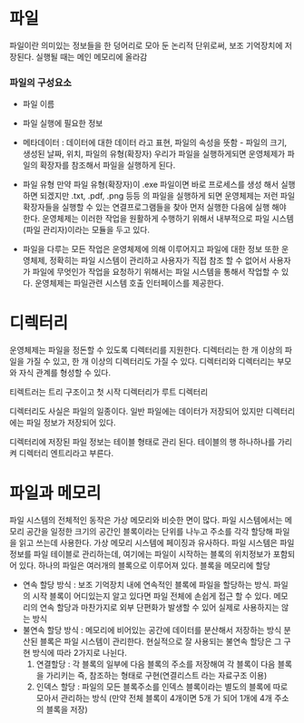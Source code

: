 # 파일
파일이란 의미있는 정보들을 한 덩어리로 모아 둔 논리적 단위로써, 보조 기억장치에 저장된다.
실행될 때는 메인 메모리에 올라감

### 파일의 구성요소
- 파일 이름
- 파일 실행에 필요한 정보
- 메타데이터
    : 데이터에 대한 데이터 라고 표현, 파일의 속성을 뜻함 - 파일의 크기, 생성된 날짜, 위치, 파일의 유형(확장자)
      우리가 파일을 실행하게되면 운영체제가 파일의 확장자를 참조해서 파일을 실행하게 된다.

- 파일 유형
만약 파일 유형(확장자)이 .exe 파일이면 바로 프로세스를 생성 해서 실행하면 되겠지만 .txt, .pdf, .png 등등 의 파일을 실행하게 되면
운영체제는 저런 파일 확장자들을 실행할 수 있는 연결프로그램들을 찾아 먼저 실행한 다음에 실행 해야 한다.
운영체제는 이러한 작업을 원활하게 수행하기 위해서 내부적으로 파일 시스템(파일 관리자)이라는 모듈을 두고 있다.

- 파일을 다루는 모든 작업은 운영체제에 의해 이루어지고 파일에 대한 정보 또한 운영체제, 정확히는 파일 시스템이 관리하고
  사용자가 직접 참조 할 수 없어서 사용자가 파일에 무엇인가 작업을 요청하기 위해서는 파일 시스템을 통해서 작업할 수 있다.
  운영체제는 파일관련 시스템 호출 인터페이스를 제공한다.

# 디렉터리
운영체제는 파일을 정돈할 수 있도록 디렉터리를 지원한다.
디렉터리는 한 개 이상의 파일을 가질 수 있고, 한 개 이상의 디렉터리도 가질 수 있다.
디렉터리와 디렉터리는 부모와 자식 관계를 형성할 수 있다.

티렉트러는 트리 구조이고 첫 시작 디렉터리가 루트 디렉터리

디렉터리도 사실은 파일의 일종이다.
일반 파일에는 데이터가 저장되어 있지만
디렉터리에는 파일 정보가 저장되어 있다.

디렉터리에 저장된 파일 정보는 테이블 형태로 관리 된다.
테이블의 행 하나하나를 가리켜 디렉터리 엔트리라고 부른다.

# 파일과 메모리
파일 시스템의 전체적인 동작은 가상 메모리와 비슷한 면이 많다.
파일 시스템에서는 메모리 공간을 일정한 크기의 공간인 블록이라는 단위를 나누고 주소를 각각 할당해 파일을 읽고 쓰는데 사용한다.
가상 메모리 시스템에 페이징과 유사하다.
파일 시스템은 파일정보를 파일 테이블로 관리하는데, 여기에는 파일이 시작하는 블록의 위치정보가 포함되어 있다.
하나의 파일은 여러개의 블록으로 이루어져 있다.
블록을 메모리에 할당
 - 연속 할당 방식
    : 보조 기억장치 내에 연속적인 블록에 파일을 할당하는 방식. 파일의 시작 블록이 어디있는지 알고 있다면 파일 전체에 손쉽게 접근 할 수 있다.
      메모리의 연속 할당과 마찬가지로 외부 단편화가 발생할 수 있어 실제로 사용하지는 않는 방식
 - 불연속 할당 방식
    : 메모리에 비어있는 공간에 데이터를 분산해서 저장하는 방식 분산된 블록은 파일 시스템이 관리한다.
      현실적으로 잘 사용되는 불연속 할당은 그 구현 방식에 따라 2가지로 나뉜다.
      1. 연결할당 : 각 블록의 일부에 다음 블록의 주소를 저장해여 각 블록이 다음 블록을 가리키는 즉, 참조하는 형태로 구현(연결리스트 라는 자료구조 이용)
      2. 인덱스 할당 : 파일의 모든 블록주소를 인덱스 블록이라는 별도의 블록에 따로 모아서 관리하는 방식
                    (만약 전체 블록이 4개이면 5개 가 되어 1개에 4개 주소의 블록을 저장)
